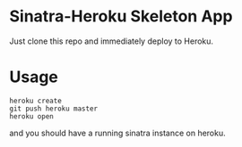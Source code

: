 Sinatra-Heroku Skeleton App
==========
Just clone this repo and immediately deploy to Heroku.

Usage
====

```
heroku create
git push heroku master
heroku open
```
and you should have a running sinatra instance on heroku.

